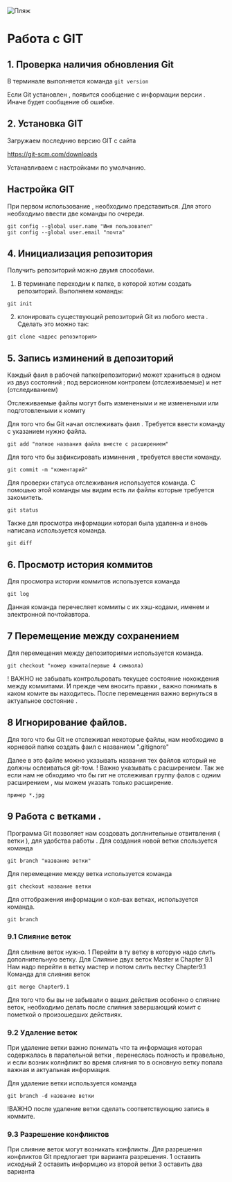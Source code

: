 ![Пляж](737942096.jpg)
# Работа с GIT 

## 1. Проверка наличия обновления Git
В терминале выполняется команда `git version`

Если Git установлен , появится сообщение с информации версии . Иначе будет сообщение об ошибке.

## 2. Установка GIT
Загружаем последнию версию GIT c сайта

https://git-scm.com/downloads

Устанавливаем с настройками по умолчанию.

## Настройка GIT
 При первом использование , необходимо представиться.
 Для этого необходимо ввести две команды по очереди.
```
git config --global user.name "Имя пользовател"
git config --global user.email "почта"
```

## 4. Инициализация репозитория  
 Получить репозиторий можно двумя способами.
 1. В терминале переходим к папке, в которой хотим создать репозиторий. Выполняем команды:
 ```
 git init
 ```
 2. клонировать существующий репозиторий Git из любого места . Сделать это можно так:
 ```
 git clone <адрес репозитория>   
```

## 5. Запись изминений в депозиторий

Каждый фаил в рабочей папке(репозитории) может храниться в одном из двуз состояний ; под версионном контролем (отслеживаемые)
 и нет (отследиванием)

Отслеживаемые файлы могут быть изменеными и не изменеными или подготовлеными к комиту

Для того что бы  Git  начал отслеживать фаил . Требуется ввести команду с указанием нужно файла.

```
git add "полное названия файла вместе с расширением"
```
Для того что бы зафиксировать изминения , требуется ввести команду.
```
git commit -m "коментарий"
```
Для проверки статуса отслеживания используется команда. С помошью этой команды мы видим есть ли файлы которые требуется закомитеть. 
```
git status
```
Также для просмотра информации которая была удаленна и вновь написана используется команда.
```
git diff
```

## 6. Просмотр история коммитов

Для просмотра истории коммитов используется команда
```
git log
```
Данная команда перечесляет коммиты с их хэш-кодами, именем и электронной почтойавтора.
## 7 Перемещение между сохранением

Для перемещения между депозиториями используется команда.
```
git checkout "номер комита(первые 4 символа)
```
! ВАЖНО не забывать контрольровать текущее состояние нохождения между коммитами.
И прежде чем вносить правки , важно понимать в каком комите вы находитесь.
После перемещения важно вернуться в актуальное состояние .
## 8 Игнорирование файлов.

Для того что бы Git не отслеживал некоторые файлы, нам необходимо в корневой папке создать фаил с названием ".gitignore"
 
 Далее в это файле можно указывать названия тех файлов который не должны ослеиваться git-том. ! Важно указывать с расширением.
 Так же если нам не обходимо что бы гит не отслеживал группу фалов с одним расширением , мы можем указать только расширение.
 ```
 пример *.jpg
 ```
## 9 Работа с ветками .
Программа Git позволяет нам создовать доплнительные отвитвления ( ветки ), для удобства работы .
Для создания новой ветки спользуется команда
```
git branch "название ветки"
```
Для перемещение между ветка используется команда
``` 
git checkout название ветки
```
Для оттображения информации о кол-вах ветках, используется команда.
```
git branch
```

### 9.1 Слияние веток
Для слияние веток нужно.
  1 Перейти в ту ветку в которую надо слить дополнительную ветку. 
  Для Слияние двух веток Master и Chapter 9.1
  Нам надо перейти в ветку мастер и потом слить вестку Chapter9.1
  Команда для слияния веток 
  ```
  git merge Chapter9.1
  ```
  Для того что бы вы не забывали о ваших действия  особенно о слияние веток, необходимо делать после слияния завершающий комит с пометкой о произошедших действиях.

  ### 9.2 Удаление веток
  При удаление ветки важно понимать что та информация которая содержалась в паралельной ветки , перенеслась полность и правельно, и если возник колнфликт во время слияния то в основную ветку попала важная и актуальная информация.

  Для удаление ветки используется команда 
  ```
  git branch -d название ветки
  ```
  
  !ВАЖНО после удаление ветки сделать соответствующию запись в коммите.

  ### 9.3 Разрешение конфликтов
  При слияние веток могут возникать конфликты.
  Для разрешения конфликтов Git предлогает три варианта разрешения.
  1 оставить исходный 
  2 оставить информцию из второй ветки
  3 оставить два варианта
  

    
    
